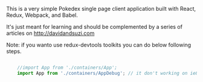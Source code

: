This is a very simple Pokedex single page client application built with React, Redux, Webpack, and Babel.

It's just meant for learning and should be complemented by a series of articles on http://davidandsuzi.com

Note: if you wanto use redux-devtools toolkits you can do below following steps. 

```javascript

	//import App from './containers/App';
	import App from './containers/AppDebug'; // it don't working on ie8
```